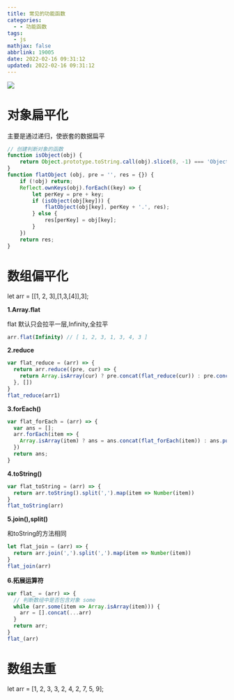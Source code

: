 ```yaml
---
title: 常见的功能函数
categories:
  - - 功能函数
tags:
  - js
mathjax: false
abbrlink: 19005
date: 2022-02-16 09:31:12
updated: 2022-02-16 09:31:12
---
```


![](/gallery/js-2022-2-16.jpeg)

<!-- more -->

# 对象扁平化

主要是通过递归，使嵌套的数据扁平

```js
// 创建判断对象的函数
function isObject(obj) {
    return Object.prototype.toString.call(obj).slice(8, -1) === 'Object'
}
function flatObject (obj, pre = '', res = {}) {
    if (!obj) return;
    Reflect.ownKeys(obj).forEach((key) => {
        let perKey = pre + key;
        if (isObject(obj[key])) {
            flatObject(obj[key], perKey + '.', res);
        } else {
            res[perKey] = obj[key];
        }
    })  
    return res;
}
```

# 数组偏平化

let arr = [[1, 2, 3],[1,3,[4]],3];

**1.Array.flat**

flat 默认只会拉平一层,Infinity,全拉平

```js
arr.flat(Infinity) // [ 1, 2, 3, 1, 3, 4, 3 ]
```

**2.reduce**

```js
var flat_reduce = (arr) => {
  return arr.reduce((pre, cur) => {
    return Array.isArray(cur) ? pre.concat(flat_reduce(cur)) : pre.concat(cur)
  }, [])
}
flat_reduce(arr1)
```

**3.forEach()**

```js
var flat_forEach = (arr) => {
  var ans = [];
  arr.forEach(item => {
    Array.isArray(item) ? ans = ans.concat(flat_forEach(item)) : ans.push(item);
  })
  return ans;
}
```

**4.toString()**

```js
var flat_toString = (arr) => {
  return arr.toString().split(',').map(item => Number(item))
}
flat_toString(arr)
```

**5.join(),split()**

和toString的方法相同

```js
let flat_join = (arr) => {
  return arr.join(',').split(',').map(item => Number(item))
}
flat_join(arr)
```

**6.拓展运算符**

```js
var flat_ = (arr) => {
  // 判断数组中是否包含对象 some
  while (arr.some(item => Array.isArray(item))) {
    arr = [].concat(...arr)
  }
  return arr;
}
flat_(arr)
```

# 数组去重

let arr = [1, 2, 3, 3, 2, 4, 2, 7, 5, 9];

